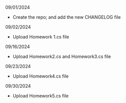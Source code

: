 09/01/2024 
- Create the repo; and add the new CHANGELOG file
  
09/02/2024
- Upload Homework 1.cs file

09/16/2024
 - Upload Homework2.cs and Homework3.cs file

09/23/2024
- Upload Homework4.cs file

09/30/2024
- Upload Homework5.cs file
